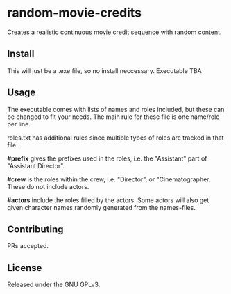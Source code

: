 # random-movie-credits

Creates a realistic continuous movie credit sequence with random content.

## Install

This will just be a .exe file, so no install neccessary.
Executable TBA

## Usage

The executable comes with lists of names and roles included, but these can be changed to fit your needs. The main rule for these file is one name/role per line.

roles.txt has additional rules since multiple types of roles are tracked in that file.

**#prefix** gives the prefixes used in the roles, i.e. the "Assistant" part of "Assistant Director".

**#crew** is the roles within the crew, i.e. "Director", or "Cinematographer. These do not include actors.

**#actors** include the roles filled by the actors. Some actors will also get given character names randomly generated from the names-files.

## Contributing

PRs accepted.

## License

Released under the GNU GPLv3.
